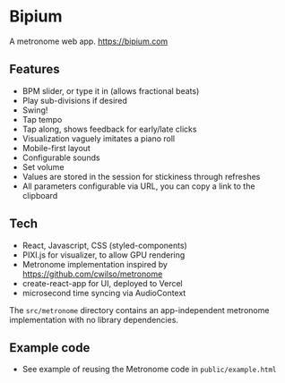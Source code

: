 # Bipium

A metronome web app. https://bipium.com

## Features
- BPM slider, or type it in (allows fractional beats)
- Play sub-divisions if desired
- Swing!
- Tap tempo
- Tap along, shows feedback for early/late clicks
- Visualization vaguely imitates a piano roll
- Mobile-first layout
- Configurable sounds
- Set volume
- Values are stored in the session for stickiness through refreshes
- All parameters configurable via URL, you can copy a link to the clipboard

## Tech
- React, Javascript, CSS (styled-components)
- PIXI.js for visualizer, to allow GPU rendering
- Metronome implementation inspired by https://github.com/cwilso/metronome
- create-react-app for UI, deployed to Vercel
- microsecond time syncing via AudioContext

The `src/metronome` directory contains an app-independent metronome implementation with no library dependencies.

## Example code
- See example of reusing the Metronome code in `public/example.html`
